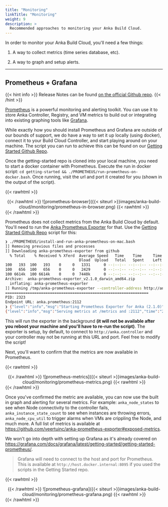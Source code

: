 ```yaml
---
title: "Monitoring"
linkTitle: "Monitoring"
weight: 9
description: >
  Recommended approaches to monitoring your Anka Build Cloud.
---
```


In order to monitor your Anka Build Cloud, you'll need a few things:

1. A way to collect metrics (time series database, etc).

2. A way to graph and setup alerts.

---

## Prometheus + Grafana

{{< hint info >}}
Release Notes can be found [on the official Github repo](https://github.com/veertuinc/anka-prometheus-exporter/releases).
{{< /hint >}}

[Prometheus](https://github.com/prometheus/prometheus#prometheus) is a powerful monitoring and alerting toolkit. You can use it to store Anka Controller, Registry, and VM metrics to build out or integrating into existing graphing tools like [Grafana](https://github.com/grafana/grafana#get-started).

While exactly how you should install Prometheus and Grafana are outside of our bounds of support, we do have a way to set it up locally (using docker), connect it to your Build Cloud Controller, and start playing around on your machine. The script you can run to achieve this can be found on our [Getting Started Github Repo](https://github.com/veertuinc/getting-started#prometheus-exporter-prometheus).

Once the getting-started repo is cloned into your local machine, you need to start a docker container with Prometheus. Execute the run in docker script: `cd getting-started && ./PROMETHEUS/run-prometheus-on-docker.bash`. Once running, visit the url and port it created for you (shown in the output of the script).

{{< rawhtml >}}<center>{{< /rawhtml >}}
![prometheus-browser]({{< siteurl >}}images/anka-build-cloud/monitoring/prometheus-in-browser.png)
{{< rawhtml >}}</center>{{< /rawhtml >}}

Prometheus does not collect metrics from the Anka Build Cloud by default. You'll need to run the [Anka Prometheus Exporter](https://github.com/veertuinc/anka-prometheus-exporter) for that. Use the [Getting Started Github Repo](https://github.com/veertuinc/getting-started#prometheus-exporter-prometheus) script for this: 

```bash
❯ ./PROMETHEUS/install-and-run-anka-prometheus-on-mac.bash
]] Removing previous files and processes
]] Downloading anka-prometheus-exporter from github
  % Total    % Received % Xferd  Average Speed   Time    Time     Time  Current
                                 Dload  Upload   Total   Spent    Left  Speed
100   193  100   193    0     0   1331      0 --:--:-- --:--:-- --:--:--  1331
100   656  100   656    0     0   2429      0 --:--:-- --:--:-- --:--:--  2429
100 6614k  100 6614k    0     0  7440k      0 --:--:-- --:--:-- --:--:-- 7440k
Archive:  anka-prometheus-exporter_v2.1.0_darwin_amd64.zip
  inflating: anka-prometheus-exporter
]] Running /tmp/anka-prometheus-exporter --controller-address http://anka.controller and backgrounding the process
================================================================
PID: 2323
Endpoint URL: anka.prometheus:2112
❯ {"level":"info","msg":"Starting Prometheus Exporter for Anka (2.1.0)","time":"2021-03-22T15:19:17-04:00"}
{"level":"info","msg":"Serving metrics at /metrics and :2112","time":"2021-03-22T15:19:17-04:00"}
```

This will run the exporter in the background **(it will not be available after you reboot your machine and you'll have to re-run the script)**. The exporter is setup, by default, to connect to `http://anka.controller` and your controller may not be running at this URL and port. Feel free to modify the script!

Next, you'll want to confirm that the metrics are now available in Prometheus.

{{< rawhtml >}}<center>{{< /rawhtml >}}
![prometheus-metrics]({{< siteurl >}}images/anka-build-cloud/monitoring/prometheus-metrics.png)
{{< rawhtml >}}</center>{{< /rawhtml >}}

Once you've confirmed the metric are available, you can now use the built in graph and alerting for several metrics. For example: `anka_node_states` to see when Node connectivity to the controller fails, `anka_instance_state_count` to see when instances are throwing errors, `anka_node_cpu_util` to trigger alarms when VMs are crippling the Node, and much more. A full list of metrics is available at https://github.com/veertuinc/anka-prometheus-exporter#exposed-metrics.

We won't go into depth with setting up Grafana as it's already covered on https://grafana.com/docs/grafana/latest/getting-started/getting-started-prometheus/.

> Grafana will need to connect to the host and port for Prometheus. This is available at `http://host.docker.internal:8095` if you used the scripts in the Getting Started repo.

{{< rawhtml >}}<center>{{< /rawhtml >}}
![prometheus-grafana]({{< siteurl >}}images/anka-build-cloud/monitoring/prometheus-grafana.png)
{{< rawhtml >}}</center>{{< /rawhtml >}}
